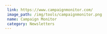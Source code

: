 ```yaml
---
 link: https://www.campaignmonitor.com/
 image_path: /img/tools/campaignmonitor.png 
 name: Campaign Monitor
 category: Newsletters
---
```

